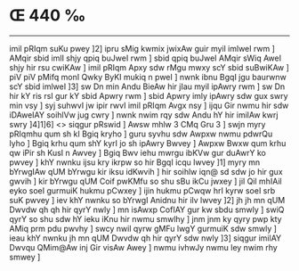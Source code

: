 # Œ 440 ‰
---
imil pRIqm suKu pwey ]2] ipru sMig kwmix jwixAw guir myil imlweI rwm
] AMqir sbid imlI shjy qpiq buJweI rwm ] sbid qpiq buJweI AMqir
sWiq AweI shjy hir rsu cwiKAw ] imil pRIqm Apxy sdw rMgu mwxy scY
sbid suBwiKAw ] piV piV pMifq monI Qwky ByKI mukiq n pweI ] nwnk
ibnu BgqI jgu baurwnw scY sbid imlweI ]3] sw Dn min Andu BieAw
hir jIau myil ipAwry rwm ] sw Dn hir kY ris rsI gur kY sbid Apwry
rwm ] sbid Apwry imly ipAwry sdw gux swry min vsy ] syj suhwvI jw
ipir rwvI imil pRIqm Avgx nsy ] ijqu Gir nwmu hir sdw iDAweIAY
soihlVw jug cwry ] nwnk nwim rqy sdw Andu hY hir imilAw kwrj swry
]4]1]6]
<> siqgur pRswid ] Awsw mhlw 3 CMq Gru 3 ] swjn myry pRIqmhu qum
sh kI Bgiq kryho ] guru syvhu sdw Awpxw nwmu pdwrQu lyho ] Bgiq krhu
qum shY kyrI jo sh ipAwry Bwvey ] Awpxw Bwxw qum krhu qw iPir sh KusI
n Awvey ] Bgiq Bwv iehu mwrgu ibKVw gur duAwrY ko pwvey ] khY nwnku
ijsu kry ikrpw so hir BgqI icqu lwvey ]1] myry mn bYrwgIAw qUM bYrwgu
kir iksu idKwvih ] hir soihlw iqn@ sd sdw jo hir gux gwvih ] kir
bYrwgu qUM Coif pwKMfu so shu sBu ikCu jwxey ] jil Qil mhIAil eyko soeI
gurmuiK hukmu pCwxey ] ijin hukmu pCwqw hrI kyrw soeI srb suK pwvey ]
iev khY nwnku so bYrwgI Anidnu hir ilv lwvey ]2] jh jh mn qUM
Dwvdw qh qh hir qyrY nwly ] mn isAwxp CofIAY gur kw sbdu smwly ]
swiQ qyrY so shu sdw hY ieku iKnu hir nwmu smwlhy ] jnm jnm ky qyry pwp
kty AMiq prm pdu pwvhy ] swcy nwil qyrw gMFu lwgY gurmuiK sdw smwly ]
ieau khY nwnku jh mn qUM Dwvdw qh hir qyrY sdw nwly ]3] siqgur
imilAY Dwvqu QMim@Aw inj Gir visAw Awey ] nwmu ivhwJy nwmu ley nwim
rhy smwey ]
####
